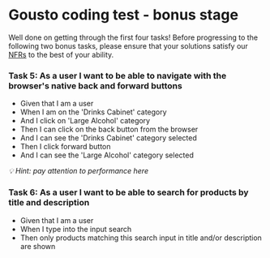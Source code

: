 # Gousto coding test - bonus stage

Well done on getting through the first four tasks! Before progressing to the following two bonus tasks, please ensure that your solutions satisfy our [NFRs](./README.md#non-functional-requirements) to the best of your ability.

### Task 5: As a user I want to be able to navigate with the browser's native back and forward buttons

  * Given that I am a user
  * When I am on the 'Drinks Cabinet' category
  * And I click on 'Large Alcohol' category
  * Then I can click on the back button from the browser
  * And I can see the 'Drinks Cabinet' category selected
  * Then I click forward button
  * And I can see the 'Large Alcohol' category selected

  _💡 Hint: pay attention to performance here_

### Task 6: As a user I want to be able to search for products by title and description

  * Given that I am a user
  * When I type into the input search
  * Then only products matching this search input in title and/or description are shown